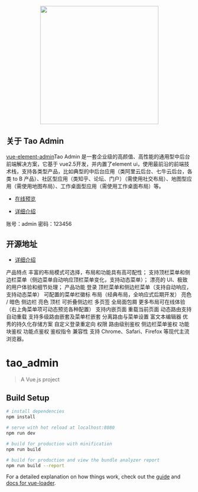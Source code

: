 <p align="center">
  <img width="320" src="https://www.qiniu.lingchen.kim/QQ%E6%B5%8F%E8%A7%88%E5%99%A8%E6%88%AA%E5%9B%BE20201108141824.png">
</p>

## 关于 Tao Admin
[vue-element-admin](https://www.lingchen.kim/Detail?id=364)Tao Admin 是一套企业级的高颜值、高性能的通用型中后台前端解决方案，它基于 vue2.5开发，并内置了element ui，使用最前沿的前端技术栈，支持各类型产品，比如典型的中后台应用（类阿里云后台、七牛云后台，各类 to B 产品）、社区型应用（类知乎、论坛、门户）（需使用社交布局）、地图型应用（需使用地图布局）、工作桌面型应用（需使用工作桌面布局）等。</p>

- [在线预览](https://www.lingchen.kim/pro/tao_admin)

- [详细介绍](https://www.lingchen.kim/Detail?id=364)

账号：admin
密码：123456

## 开源地址
- [详细介绍](https://gitee.com/lingchen163/tao_admin)

产品特点
丰富的布局模式可选择，布局和功能具有高可配性；
支持顶栏菜单和侧边栏菜单（侧边菜单自动响应顶栏菜单变化，支持动态菜单）；
漂亮的 UI、极致的用户体验和细节处理；
产品功能
登录
顶栏菜单和侧边栏菜单（支持自动响应，支持动态菜单）
可配置的菜单栏徽标
布局（经典布局，全响应式后期开发）
亮色 / 暗色 侧边栏
亮色 顶栏
可折叠侧边栏
多页签
全局面包屑
更多布局可在线体验（右上角菜单项可动态预览各种配置）
支持内嵌页面
重载当前页面
动态路由支持自动重载
支持多级路由嵌套及菜单栏嵌套
分离路由与菜单设置
富文本编辑器
优秀的持久化存储方案
自定义登录重定向
权限
路由级别鉴权
侧边栏菜单鉴权
功能块鉴权
功能点鉴权
鉴权指令
兼容性
支持 Chrome、Safari、Firefox 等现代主流浏览器。

# tao_admin

> A Vue.js project

## Build Setup

``` bash
# install dependencies
npm install

# serve with hot reload at localhost:8080
npm run dev

# build for production with minification
npm run build

# build for production and view the bundle analyzer report
npm run build --report
```

For a detailed explanation on how things work, check out the [guide](http://vuejs-templates.github.io/webpack/) and [docs for vue-loader](http://vuejs.github.io/vue-loader).
